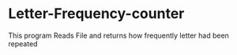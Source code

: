 # Letter-Frequency-counter
This program Reads File and returns how frequently letter had been repeated 
